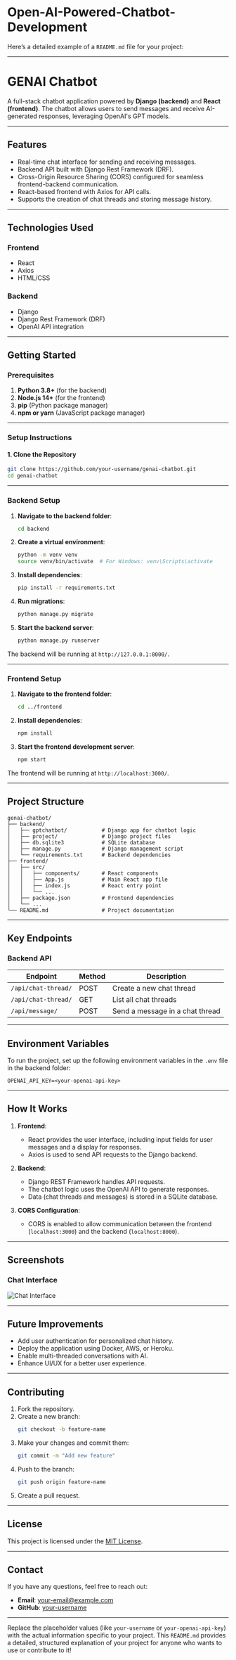 # Open-AI-Powered-Chatbot-Development
Here’s a detailed example of a `README.md` file for your project:

---

# **GENAI Chatbot**

A full-stack chatbot application powered by **Django (backend)** and **React (frontend)**. The chatbot allows users to send messages and receive AI-generated responses, leveraging OpenAI's GPT models.

---

## **Features**

- Real-time chat interface for sending and receiving messages.
- Backend API built with Django Rest Framework (DRF).
- Cross-Origin Resource Sharing (CORS) configured for seamless frontend-backend communication.
- React-based frontend with Axios for API calls.
- Supports the creation of chat threads and storing message history.

---

## **Technologies Used**

### **Frontend**
- React
- Axios
- HTML/CSS

### **Backend**
- Django
- Django Rest Framework (DRF)
- OpenAI API integration

---

## **Getting Started**

### **Prerequisites**

1. **Python 3.8+** (for the backend)
2. **Node.js 14+** (for the frontend)
3. **pip** (Python package manager)
4. **npm or yarn** (JavaScript package manager)

---

### **Setup Instructions**

#### 1. **Clone the Repository**
```bash
git clone https://github.com/your-username/genai-chatbot.git
cd genai-chatbot
```

---

### **Backend Setup**

1. **Navigate to the backend folder**:
   ```bash
   cd backend
   ```

2. **Create a virtual environment**:
   ```bash
   python -m venv venv
   source venv/bin/activate  # For Windows: venv\Scripts\activate
   ```

3. **Install dependencies**:
   ```bash
   pip install -r requirements.txt
   ```

4. **Run migrations**:
   ```bash
   python manage.py migrate
   ```

5. **Start the backend server**:
   ```bash
   python manage.py runserver
   ```

The backend will be running at `http://127.0.0.1:8000/`.

---

### **Frontend Setup**

1. **Navigate to the frontend folder**:
   ```bash
   cd ../frontend
   ```

2. **Install dependencies**:
   ```bash
   npm install
   ```

3. **Start the frontend development server**:
   ```bash
   npm start
   ```

The frontend will be running at `http://localhost:3000/`.

---

## **Project Structure**

```
genai-chatbot/
├── backend/
│   ├── gptchatbot/           # Django app for chatbot logic
│   ├── project/              # Django project files
│   ├── db.sqlite3            # SQLite database
│   ├── manage.py             # Django management script
│   └── requirements.txt      # Backend dependencies
├── frontend/
│   ├── src/
│   │   ├── components/       # React components
│   │   ├── App.js            # Main React app file
│   │   ├── index.js          # React entry point
│   │   └── ...
│   ├── package.json          # Frontend dependencies
│   └── ...
└── README.md                 # Project documentation
```

---

## **Key Endpoints**

### **Backend API**

| Endpoint                  | Method | Description                         |
|---------------------------|--------|-------------------------------------|
| `/api/chat-thread/`       | POST   | Create a new chat thread            |
| `/api/chat-thread/`       | GET    | List all chat threads               |
| `/api/message/`           | POST   | Send a message in a chat thread     |

---

## **Environment Variables**

To run the project, set up the following environment variables in the `.env` file in the backend folder:

```env
OPENAI_API_KEY=<your-openai-api-key>
```

---

## **How It Works**

1. **Frontend**:
   - React provides the user interface, including input fields for user messages and a display for responses.
   - Axios is used to send API requests to the Django backend.

2. **Backend**:
   - Django REST Framework handles API requests.
   - The chatbot logic uses the OpenAI API to generate responses.
   - Data (chat threads and messages) is stored in a SQLite database.

3. **CORS Configuration**:
   - CORS is enabled to allow communication between the frontend (`localhost:3000`) and the backend (`localhost:8000`).

---

## **Screenshots**

### Chat Interface
![Chat Interface](https://via.placeholder.com/800x400)

---

## **Future Improvements**

- Add user authentication for personalized chat history.
- Deploy the application using Docker, AWS, or Heroku.
- Enable multi-threaded conversations with AI.
- Enhance UI/UX for a better user experience.

---

## **Contributing**

1. Fork the repository.
2. Create a new branch:
   ```bash
   git checkout -b feature-name
   ```
3. Make your changes and commit them:
   ```bash
   git commit -m "Add new feature"
   ```
4. Push to the branch:
   ```bash
   git push origin feature-name
   ```
5. Create a pull request.

---

## **License**

This project is licensed under the [MIT License](https://opensource.org/licenses/MIT).

---

## **Contact**

If you have any questions, feel free to reach out:

- **Email**: your-email@example.com
- **GitHub**: [your-username](https://github.com/your-username)

---

Replace the placeholder values (like `your-username` or `your-openai-api-key`) with the actual information specific to your project. This `README.md` provides a detailed, structured explanation of your project for anyone who wants to use or contribute to it!
